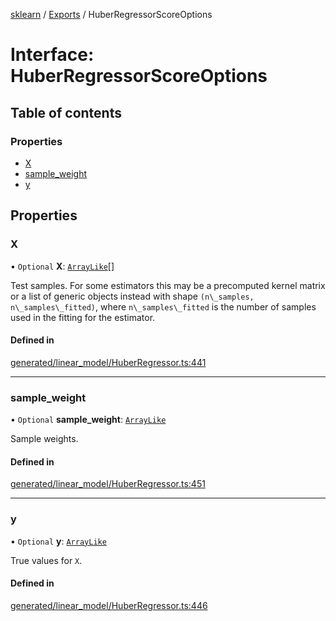 [sklearn](../readme.md) / [Exports](../modules.md) / HuberRegressorScoreOptions

# Interface: HuberRegressorScoreOptions

## Table of contents

### Properties

- [X](HuberRegressorScoreOptions.md#x)
- [sample\_weight](HuberRegressorScoreOptions.md#sample_weight)
- [y](HuberRegressorScoreOptions.md#y)

## Properties

### X

• `Optional` **X**: [`ArrayLike`](../modules.md#arraylike)[]

Test samples. For some estimators this may be a precomputed kernel matrix or a list of generic objects instead with shape `(n\_samples, n\_samples\_fitted)`, where `n\_samples\_fitted` is the number of samples used in the fitting for the estimator.

#### Defined in

[generated/linear_model/HuberRegressor.ts:441](https://github.com/transitive-bullshit/scikit-learn-ts/blob/367336a/packages/sklearn/src/generated/linear_model/HuberRegressor.ts#L441)

___

### sample\_weight

• `Optional` **sample\_weight**: [`ArrayLike`](../modules.md#arraylike)

Sample weights.

#### Defined in

[generated/linear_model/HuberRegressor.ts:451](https://github.com/transitive-bullshit/scikit-learn-ts/blob/367336a/packages/sklearn/src/generated/linear_model/HuberRegressor.ts#L451)

___

### y

• `Optional` **y**: [`ArrayLike`](../modules.md#arraylike)

True values for `X`.

#### Defined in

[generated/linear_model/HuberRegressor.ts:446](https://github.com/transitive-bullshit/scikit-learn-ts/blob/367336a/packages/sklearn/src/generated/linear_model/HuberRegressor.ts#L446)
